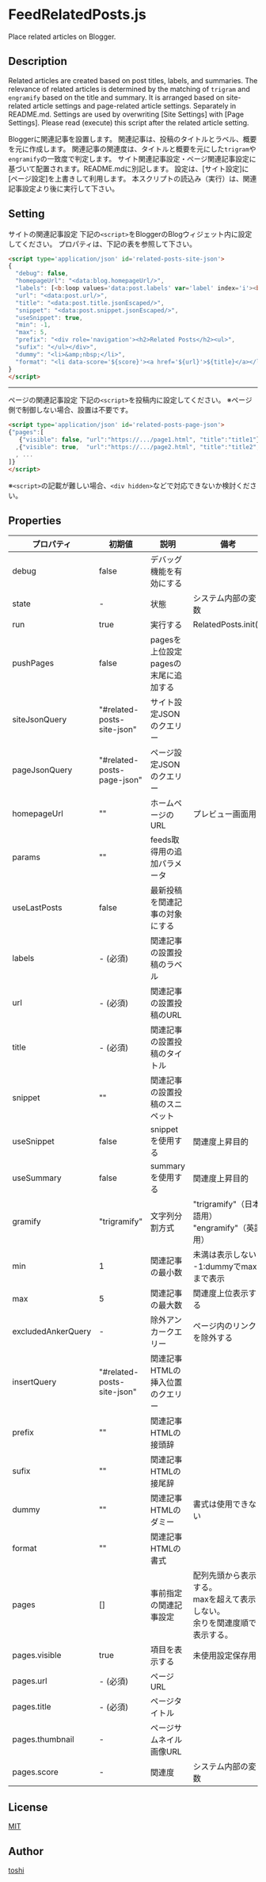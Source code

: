 ﻿FeedRelatedPosts.js
=====================

Place related articles on Blogger.



## Description
Related articles are created based on post titles, labels, and summaries. The relevance of related articles is determined by the matching of `trigram` and `engramify` based on the title and summary.  It is arranged based on site-related article settings and page-related article settings. Separately in README.md. Settings are used by overwriting [Site Settings] with [Page Settings]. Please read (execute) this script after the related article setting.

Bloggerに関連記事を設置します。
関連記事は、投稿のタイトルとラベル、概要を元に作成します。
関連記事の関連度は、タイトルと概要を元にした`trigram`や`engramify`の一致度で判定します。
サイト関連記事設定・ページ関連記事設定に基づいて配置されます。README.mdに別記します。
設定は、[サイト設定]に[ページ設定]を上書きして利用します。
本スクリプトの読込み（実行）は、関連記事設定より後に実行して下さい。


## Setting
サイトの関連記事設定
下記の`<script>`をBloggerのBlogウィジェット内に設定してください。
プロパティは、下記の表を参照して下さい。
```html
<script type='application/json' id='related-posts-site-json'>
{
  "debug": false,
  "homepageUrl": "<data:blog.homepageUrl/>",
  "labels": [<b:loop values='data:post.labels' var='label' index='i'><b:if cond='data:i != 0'>,</b:if>"<data:label.name.jsonEscaped/>"</b:loop>],
  "url": "<data:post.url/>",
  "title": "<data:post.title.jsonEscaped/>",
  "snippet": "<data:post.snippet.jsonEscaped/>",
  "useSnippet": true,
  "min": -1,
  "max": 5,
  "prefix": "<div role='navigation'><h2>Related Posts</h2><ul>",
  "sufix": "</ul></div>",
  "dummy": "<li>&amp;nbsp;</li>",
  "format": "<li data-score='${score}'><a href='${url}'>${title}</a></li>", 
}
</script>
```

---

ページの関連記事設定
下記の`<script>`を投稿内に設定してください。
※ページ側で制御しない場合、設置は不要です。
```html
<script type='application/json' id='related-posts-page-json'>
{"pages":[
   {"visible": false, "url":"https://.../page1.html", "title":"title1"}
  ,{"visible": true,  "url":"https://.../page2.html", "title":"title2", "thumbnail":"thumbnail URL"}
  , ...
]}
</script>
```

※`<script>`の記載が難しい場合、`<div hidden>`などで対応できないか検討ください。



## Properties
プロパティ    | 初期値                     | 説明                         | 備考
---           | ---                        | ---                          | ---
debug         | false                      | デバッグ機能を有効にする
state         | -                          | 状態                         | システム内部の変数
run           | true                       | 実行する                     | RelatedPosts.init();
pushPages     | false                      | pagesを上位設定pagesの末尾に追加する
siteJsonQuery | "#related-posts-site-json" | サイト設定JSONのクエリー
pageJsonQuery | "#related-posts-page-json" | ページ設定JSONのクエリー
homepageUrl   | ""                         | ホームページのURL            | プレビュー画面用
params        | ""                         | feeds取得用の追加パラメータ
useLastPosts  | false                      | 最新投稿を関連記事の対象にする
labels        | - (必須)                   | 関連記事の設置投稿のラベル
url           | - (必須)                   | 関連記事の設置投稿のURL
title         | - (必須)                   | 関連記事の設置投稿のタイトル
snippet       | ""                         | 関連記事の設置投稿のスニペット
useSnippet    | false                      | snippetを使用する            | 関連度上昇目的
useSummary    | false                      | summaryを使用する            | 関連度上昇目的
gramify       | "trigramify"               | 文字列分割方式               | "trigramify"（日本語用）<br/>"engramify"（英語用）
min           | 1                          | 関連記事の最小数             | 未満は表示しない<br/>-1:dummyでmaxまで表示
max           | 5                          | 関連記事の最大数             | 関連度上位表示する
excludedAnkerQuery | -                     | 除外アンカークエリー         | ページ内のリンクを除外する
insertQuery   | "#related-posts-site-json" | 関連記事HTMLの挿入位置のクエリー
prefix        | ""                         | 関連記事HTMLの接頭辞
sufix         | ""                         | 関連記事HTMLの接尾辞
dummy         | ""                         | 関連記事HTMLのダミー         | 書式は使用できない
format        | ""                         | 関連記事HTMLの書式
pages         | []                         | 事前指定の関連記事設定       | 配列先頭から表示する。<br/>maxを超えて表示しない。<br/>余りを関連度順で表示する。
pages.visible | true                       | 項目を表示する               | 未使用設定保存用
pages.url     | - (必須)                   | ページURL
pages.title   | - (必須)                   | ページタイトル
pages.thumbnail | -                        | ページサムネイル画像URL
pages.score   | -                          | 関連度                       | システム内部の変数



## License
[MIT](https://github.com/k08045kk/FeedRelatedPosts.js/blob/master/LICENSE)



## Author
[toshi](https://www.bugbugnow.net/p/profile.html)
